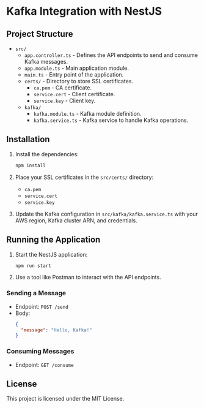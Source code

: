 
# Kafka Integration with NestJS


## Project Structure

- `src/`
  - `app.controller.ts` - Defines the API endpoints to send and consume Kafka messages.
  - `app.module.ts` - Main application module.
  - `main.ts` - Entry point of the application.
  - `certs/` - Directory to store SSL certificates.
    - `ca.pem` - CA certificate.
    - `service.cert` - Client certificate.
    - `service.key` - Client key.
  - `kafka/`
    - `kafka.module.ts` - Kafka module definition.
    - `kafka.service.ts` - Kafka service to handle Kafka operations.

## Installation


1. Install the dependencies:
   ```bash
   npm install
   ```

2. Place your SSL certificates in the `src/certs/` directory:
   - `ca.pem`
   - `service.cert`
   - `service.key`

3. Update the Kafka configuration in `src/kafka/kafka.service.ts` with your AWS region, Kafka cluster ARN, and credentials.

## Running the Application

1. Start the NestJS application:
   ```bash
   npm run start
   ```

2. Use a tool like Postman to interact with the API endpoints.

### Sending a Message

- Endpoint: `POST /send`
- Body:
  ```json
  {
    "message": "Hello, Kafka!"
  }
  ```

### Consuming Messages

- Endpoint: `GET /consume`

## License

This project is licensed under the MIT License.
